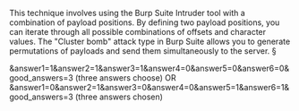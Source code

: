 This technique involves using the Burp Suite Intruder tool with a combination of payload positions. By defining two payload positions, you can iterate through all possible combinations of offsets and character values. The "Cluster bomb" attack type in Burp Suite allows you to generate permutations of payloads and send them simultaneously to the server. §

&answer1=1&answer2=1&answer3=1&answer4=0&answer5=0&answer6=0&good_answers=3 (three answers choose) OR &answer1=0&answer2=1&answer3=0&answer4=0&answer5=1&answer6=1&good_answers=3 (three answers chosen)
